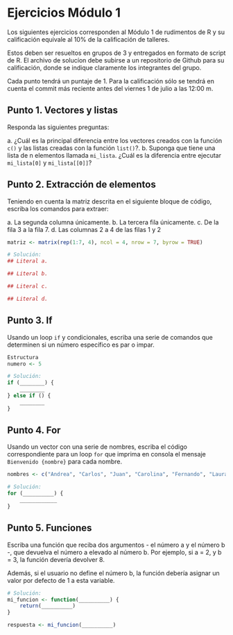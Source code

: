 # Ejercicios Módulo 1

Los siguientes ejercicios corresponden al Módulo 1 de rudimentos de R y su calificación equivale al 10% de la calificación de talleres.

Estos deben ser resueltos en grupos de 3 y entregados en formato de script de R. El archivo de solucíon debe subirse a un repositorio de Github para su calificación, donde se indique claramente los integrantes del grupo.

Cada punto tendrá un puntaje de 1. Para la calificación sólo se tendrá en cuenta el commit más reciente antes del viernes 1 de julio a las 12:00 m.

## Punto 1. Vectores y listas

Responda las siguientes preguntas:

a. ¿Cuál es la principal diferencia entre los vectores creados con la función `c()` y las listas creadas con la función `list()`?.
b. Suponga que tiene una lista de n elementos llamada `mi_lista`. ¿Cuál es la diferencia entre ejecutar `mi_lista[0]` y `mi_lista[[0]]`?

## Punto 2. Extracción de elementos

Teniendo en cuenta la matriz descrita en el siguiente bloque de código, escriba los comandos para extraer:

a. La segunda columna únicamente.
b. La tercera fila únicamente.
c. De la fila 3 a la fila 7.
d. Las columnas 2 a 4 de las filas 1 y 2

```r
matriz <- matrix(rep(1:7, 4), ncol = 4, nrow = 7, byrow = TRUE)

# Solución:
## Literal a.

## Literal b.

## Literal c.

## Literal d.

```

## Punto 3. If

Usando un loop `if` y condicionales, escriba una serie de comandos que determinen si un número específico es par o impar.

```r
Estructura
numero <- 5

# Solución:
if (________) {
    ________
} else if () {
    ________
}
```

## Punto 4. For

Usando un vector con una serie de nombres, escriba el código correspondiente para un loop `for` que imprima en consola el mensaje `Bienvenido {nombre}` para cada nombre.

```r
nombres <- c("Andrea", "Carlos", "Juan", "Carolina", "Fernando", "Laura")

# Solución:
for (__________) {
    ____________
}
```

## Punto 5. Funciones

Escriba una función que reciba dos argumentos - el número a y el número b -, que devuelva el número a elevado al número b. Por ejemplo, si a = 2, y b = 3, la función devería devolver 8.

Además, si el usuario no define el número b, la función debería asignar un valor por defecto de 1 a esta variable.

```r
# Solución:
mi_funcion <- function(__________) {
    return(__________)
}

respuesta <- mi_funcion(__________)
```
